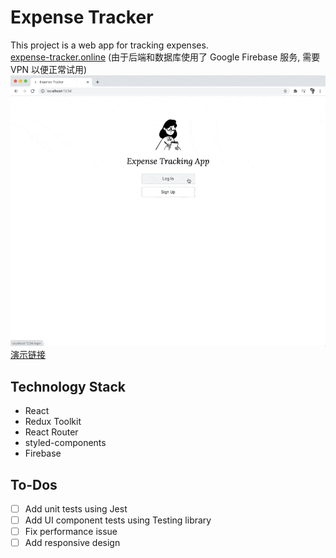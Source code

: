 # Expense Tracker
This project is a web app for tracking expenses.  
[expense-tracker.online](https://expense-tracker.online) (由于后端和数据库使用了 Google Firebase 服务, 需要 VPN 以便正常试用)  
![演示](https://github.com/guoxing-jin/expense-tracker/blob/master/screenshots/walk-through.gif)  
[演示链接](https://guoxing-jin-design-1302728958.cos.ap-nanjing.myqcloud.com/walk-through.gif)  

## Technology Stack
- React
- Redux Toolkit
- React Router
- styled-components
- Firebase

## To-Dos
- [ ] Add unit tests using Jest
- [ ] Add UI component tests using Testing library
- [ ] Fix performance issue
- [ ] Add responsive design
